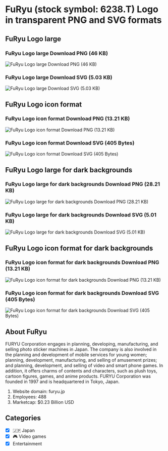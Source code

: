 # FuRyu (stock symbol: 6238.T) Logo in transparent PNG and SVG formats

## FuRyu Logo large

### FuRyu Logo large Download PNG (46 KB)

![FuRyu Logo large Download PNG (46 KB)](/img/orig/6238.T_BIG-a88945eb.png)

### FuRyu Logo large Download SVG (5.03 KB)

![FuRyu Logo large Download SVG (5.03 KB)](/img/orig/6238.T_BIG-38e40e24.svg)

## FuRyu Logo icon format

### FuRyu Logo icon format Download PNG (13.21 KB)

![FuRyu Logo icon format Download PNG (13.21 KB)](/img/orig/6238.T-9b8c2db1.png)

### FuRyu Logo icon format Download SVG (405 Bytes)

![FuRyu Logo icon format Download SVG (405 Bytes)](/img/orig/6238.T-29faaf95.svg)

## FuRyu Logo large for dark backgrounds

### FuRyu Logo large for dark backgrounds Download PNG (28.21 KB)

![FuRyu Logo large for dark backgrounds Download PNG (28.21 KB)](/img/orig/6238.T_BIG.D-87375a2b.png)

### FuRyu Logo large for dark backgrounds Download SVG (5.01 KB)

![FuRyu Logo large for dark backgrounds Download SVG (5.01 KB)](/img/orig/6238.T_BIG.D-4bad1dee.svg)

## FuRyu Logo icon format for dark backgrounds

### FuRyu Logo icon format for dark backgrounds Download PNG (13.21 KB)

![FuRyu Logo icon format for dark backgrounds Download PNG (13.21 KB)](/img/orig/6238.T.D-d668fea1.png)

### FuRyu Logo icon format for dark backgrounds Download SVG (405 Bytes)

![FuRyu Logo icon format for dark backgrounds Download SVG (405 Bytes)](/img/orig/6238.T.D-5f7ffbd2.svg)

## About FuRyu

FURYU Corporation engages in planning, developing, manufacturing, and selling photo sticker machines in Japan. The company is also involved in the planning and development of mobile services for young women; planning, development, manufacturing, and selling of amusement prizes; and planning, development, and selling of video and smart phone games. In addition, it offers charms of contents and characters, such as plush toys, cartoon figures, games, and anime products. FURYU Corporation was founded in 1997 and is headquartered in Tokyo, Japan.

1. Website domain: furyu.jp
2. Employees: 488
3. Marketcap: $0.23 Billion USD


## Categories
- [x] 🇯🇵 Japan
- [x] 🎮 Video games
- [x] Entertainment
